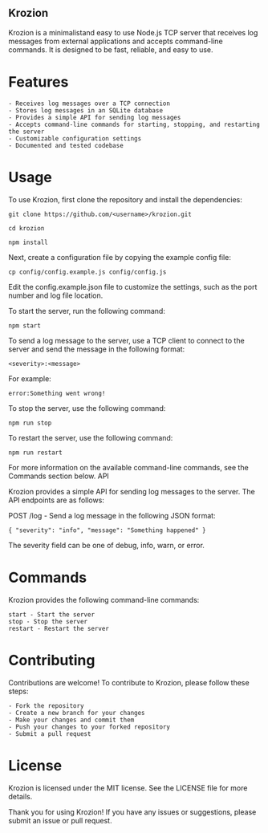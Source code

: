 ## Krozion

Krozion is a minimalistand easy to use Node.js TCP server that receives log messages from external applications and accepts command-line commands. It is designed to be fast, reliable, and easy to use.

# Features

    - Receives log messages over a TCP connection
    - Stores log messages in an SQLite database
    - Provides a simple API for sending log messages
    - Accepts command-line commands for starting, stopping, and restarting the server
    - Customizable configuration settings
    - Documented and tested codebase

# Usage

To use Krozion, first clone the repository and install the dependencies:

`git clone https://github.com/<username>/krozion.git`

`cd krozion`

`npm install`

Next, create a configuration file by copying the example config file:

`cp config/config.example.js config/config.js`

Edit the config.example.json file to customize the settings, such as the port number and log file location.

To start the server, run the following command:

`npm start`

To send a log message to the server, use a TCP client to connect to the server and send the message in the following format:

`<severity>:<message>`

For example:

`error:Something went wrong!`

To stop the server, use the following command:

`npm run stop`

To restart the server, use the following command:

`npm run restart`

For more information on the available command-line commands, see the Commands section below.
API

Krozion provides a simple API for sending log messages to the server. The API endpoints are as follows:

POST /log - Send a log message in the following JSON format:

`{
    "severity": "info",
    "message": "Something happened"
}`

The severity field can be one of debug, info, warn, or error.

# Commands

Krozion provides the following command-line commands:

    start - Start the server
    stop - Stop the server
    restart - Restart the server

# Contributing

Contributions are welcome! To contribute to Krozion, please follow these steps:

    - Fork the repository
    - Create a new branch for your changes
    - Make your changes and commit them
    - Push your changes to your forked repository
    - Submit a pull request

# License

Krozion is licensed under the MIT license. See the LICENSE file for more details.

Thank you for using Krozion! If you have any issues or suggestions, please submit an issue or pull request.
